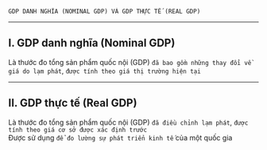     GDP DANH NGHĨA (NOMINAL GDP) VÀ GDP THỰC TẾ (REAL GDP)

---

## I. GDP danh nghĩa (Nominal GDP)

Là thước đo tổng sản phẩm quốc nội (GDP) `đã bao gồm những thay đổi về giá do lạm phát`, `được tính theo giá thị trường hiện tại`

---

## II. GDP thực tế (Real GDP)

Là thước đo tổng sản phẩm quốc nội (GDP) `đã điều chỉnh lạm phát`, `được tính theo giá cơ sở được xác định trước` \
 Được sử dụng `để đo lường sự phát triển kinh tế` của một quốc gia
